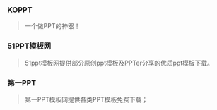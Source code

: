 ### KOPPT[](http://www.koppt.cn/)
>  一个做PPT的神器！

### 51PPT模板网[](http://www.51pptmoban.com/)
>  51ppt模板网提供部分原创ppt模板及PPTer分享的优质ppt模板下载。

### 第一PPT[](http://www.1ppt.com/)
>  第一PPT模板网提供各类PPT模板免费下载；